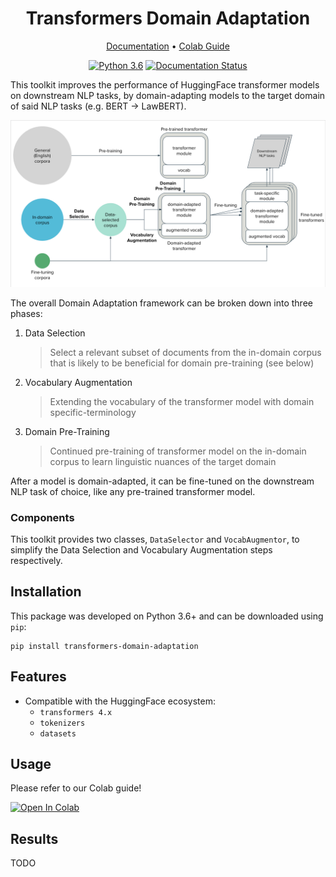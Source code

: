 <div align="center">

<h1 style="text-align:center">Transformers Domain Adaptation</h1>
<p align="center">
    <a href="https://nlp-domain-adaptation.readthedocs.io/en/latest/content/domain_adaptation_components.html">Documentation</a> •
    <a href="https://colab.research.google.com/github/georgianpartners/NLP-Domain-Adaptation/blob/master/notebooks/GuideToTransformersDomainAdaptation.ipynb">Colab Guide</a>
</p>

[![Python 3.6](https://img.shields.io/badge/python-3.6-blue.svg)](https://www.python.org/downloads/release/python-369/)
[![Documentation Status](https://readthedocs.org/projects/nlp-domain-adaptation/badge/?version=latest)](https://nlp-domain-adaptation.readthedocs.io/en/latest/?badge=latest)

</div>

This toolkit improves the performance of HuggingFace transformer models on downstream NLP tasks,
by domain-adapting models to the target domain of said NLP tasks (e.g. BERT -> LawBERT).

![](docs/source/domain_adaptation_diagram.png)

The overall Domain Adaptation framework can be broken down into three phases:
1. Data Selection
    > Select a relevant subset of documents from the in-domain corpus that is likely to be beneficial for domain pre-training (see below)
2. Vocabulary Augmentation
    > Extending the vocabulary of the transformer model with domain specific-terminology
3. Domain Pre-Training
    > Continued pre-training of transformer model on the in-domain corpus to learn linguistic nuances of the target domain

After a model is domain-adapted, it can be fine-tuned on the downstream NLP task of choice, like any pre-trained transformer model.

### Components
This toolkit provides two classes, `DataSelector` and `VocabAugmentor`, to simplify the Data Selection and Vocabulary Augmentation steps respectively.

## Installation
This package was developed on Python 3.6+ and can be downloaded using `pip`:
```
pip install transformers-domain-adaptation
```

## Features
- Compatible with the HuggingFace ecosystem:
    - `transformers 4.x`
    - `tokenizers`
    - `datasets`

## Usage
Please refer to our Colab guide!

<a href="https://colab.research.google.com/github/georgianpartners/NLP-Domain-Adaptation/blob/master/notebooks/GuideToTransformersDomainAdaptation.ipynb" target="_parent"><img src="https://colab.research.google.com/assets/colab-badge.svg" alt="Open In Colab"/></a>


## Results
TODO
